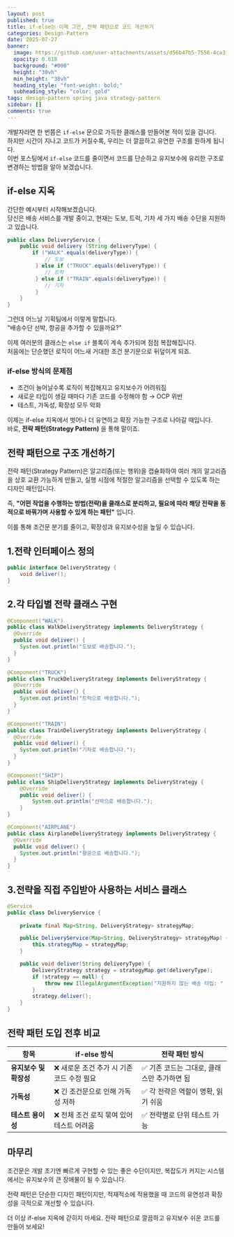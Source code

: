 ```yaml
---
layout: post
published: true
title: if-else는 이제 그만, 전략 패턴으로 코드 개선하기
categories: Design-Pattern
date: 2025-07-27
banner:
  image: https://github.com/user-attachments/assets/d56b47b5-7556-4ca3-82ec-e61122362fff
  opacity: 0.618
  background: "#000"
  height: "30vh"
  min_height: "38vh"
  heading_style: "font-weight: bold;"
  subheading_style: "color: gold"
tags: design-pattern spring java strategy-pattern 
sidebar: []
comments: true
---
```


개발자라면 한 번쯤은 `if-else` 문으로 가득한 클래스를 만들어본 적이 있을 겁니다.  
하지만 시간이 지나고 코드가 커질수록, 우리는 더 깔끔하고 유연한 구조를 원하게 됩니다.  
이번 포스팅에서 `if-else` 코드를 줄이면서 코드를 단순하고 유지보수에 유리한 구조로 변경하는 방법을 알아 보겠습니다.

if-else 지옥
---
간단한 예시부터 시작해보겠습니다.  
당신은 배송 서비스를 개발 중이고, 현재는 도보, 트럭, 기차 세 가지 배송 수단을 지원하고 있습니다.
```java
public class DeliveryService { 
    public void delivery (String deliveryType) { 
        if ("WALK".equals(deliveryType)) { 
            // 도보
         } else if ("TRUCK".equals(deliveryType)) { 
            // 트럭
         } else if ("TRAIN".equals(deliveryType)) { 
            // 기차
         } 
    } 
}
```
그런데 어느날 기획팀에서 이렇게 말합니다.  
"배송수단 선박, 항공을 추가할 수 있을까요?"

이제 여러분의 클래스는 `else if` 블록이 계속 추가되며 점점 복잡해집니다.  
처음에는 단순했던 로직이 어느새 거대한 조건 분기문으로 뒤덮이게 되죠.

### if-else 방식의 문제점
- 조건이 늘어날수록 로직이 복잡해지고 유지보수가 어려워짐  
- 새로운 타입이 생길 때마다 기존 코드를 수정해야 함 → OCP 위반  
- 테스트, 가독성, 확장성 모두 악화

이제는 if-else 지옥에서 벗어나 더 유연하고 확장 가능한 구조로 나아갈 때입니다.  
바로, **전략 패턴(Strategy Pattern)** 을 통해 말이죠.

전략 패턴으로 구조 개선하기
---

전략 패턴(Strategy Pattern)은 알고리즘(또는 행위)을 캡슐화하여 여러 개의 알고리즘을 상호 교환 가능하게 만들고, 실행 시점에 적절한 알고리즘을 선택할 수 있도록 하는 디자인 패턴입니다.

즉, **"어떤 작업을 수행하는 방법(전략)을 클래스로 분리하고, 필요에 따라 해당 전략을 동적으로 바꿔가며 사용할 수 있게 하는 패턴"** 입니다.

이를 통해 조건문 분기를 줄이고, 확장성과 유지보수성을 높일 수 있습니다.

1.전략 인터페이스 정의
---
```java
public interface DeliveryStrategy {
    void deliver();
}
```

2.각 타입별 전략 클래스 구현
---

```java
@Component("WALK")
public class WalkDeliveryStrategy implements DeliveryStrategy {
  @Override
  public void deliver() {
    System.out.println("도보로 배송합니다.");
  }
}

@Component("TRUCK")
public class TruckDeliveryStrategy implements DeliveryStrategy {
  @Override
  public void deliver() {
    System.out.println("트럭으로 배송합니다.");
  }
}

@Component("TRAIN")
public class TrainDeliveryStrategy implements DeliveryStrategy {
  @Override
  public void deliver() {
    System.out.println("기차로 배송합니다.");
  }
}

@Component("SHIP")
public class ShipDeliveryStrategy implements DeliveryStrategy {
    @Override
    public void deliver() {
        System.out.println("선박으로 배송합니다.");
    }
}

@Component("AIRPLANE")
public class AirplaneDeliveryStrategy implements DeliveryStrategy {
  @Override
  public void deliver() {
    System.out.println("항공으로 배송합니다.");
  }
}
```

3.전략을 직접 주입받아 사용하는 서비스 클래스
---

```java
@Service
public class DeliveryService {
    
    private final Map<String, DeliveryStrategy> strategyMap;

    public DeliveryService(Map<String, DeliveryStrategy> strategyMap) {
        this.strategyMap = strategyMap;
    }

    public void deliver(String deliveryType) {
        DeliveryStrategy strategy = strategyMap.get(deliveryType);
        if (strategy == null) {
            throw new IllegalArgumentException("지원하지 않는 배송 타입: " + deliveryType);
        }
        strategy.deliver();
    }
}
```

전략 패턴 도입 전후 비교
---

| 항목             | if-else 방식                | 전략 패턴 방식                  |
|----------------| ------------------------- | ------------------------- |
| **유지보수 및 확장성** | ❌ 새로운 조건 추가 시 기존 코드 수정 필요 | ✅ 기존 코드는 그대로, 클래스만 추가하면 됨    |
| **가독성**        | ❌ 긴 조건문으로 인해 가독성 저하       | ✅ 각 전략은 역할이 명확, 읽기 쉬움     |
| **테스트 용이성**    | ❌ 전체 조건 로직 묶여 있어 테스트 어려움  | ✅ 전략별로 단위 테스트 가능          |

마무리
---

조건문은 개발 초기엔 빠르게 구현할 수 있는 좋은 수단이지만,
복잡도가 커지는 시스템에서는 유지보수의 큰 장애물이 될 수 있습니다.

전략 패턴은 단순한 디자인 패턴이지만,
적재적소에 적용했을 때 코드의 유연성과 확장성을 극적으로 개선할 수 있습니다.

더 이상 if-else 지옥에 갇히지 마세요.
전략 패턴으로 깔끔하고 유지보수 쉬운 코드를 만들어 보세요!
